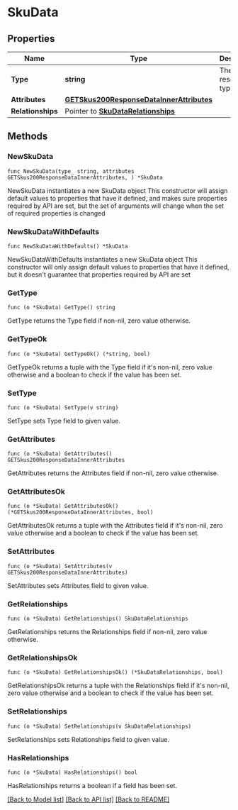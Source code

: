 # SkuData

## Properties

Name | Type | Description | Notes
------------ | ------------- | ------------- | -------------
**Type** | **string** | The resource&#39;s type | [default to "skus"]
**Attributes** | [**GETSkus200ResponseDataInnerAttributes**](GETSkus200ResponseDataInnerAttributes.md) |  | 
**Relationships** | Pointer to [**SkuDataRelationships**](SkuDataRelationships.md) |  | [optional] 

## Methods

### NewSkuData

`func NewSkuData(type_ string, attributes GETSkus200ResponseDataInnerAttributes, ) *SkuData`

NewSkuData instantiates a new SkuData object
This constructor will assign default values to properties that have it defined,
and makes sure properties required by API are set, but the set of arguments
will change when the set of required properties is changed

### NewSkuDataWithDefaults

`func NewSkuDataWithDefaults() *SkuData`

NewSkuDataWithDefaults instantiates a new SkuData object
This constructor will only assign default values to properties that have it defined,
but it doesn't guarantee that properties required by API are set

### GetType

`func (o *SkuData) GetType() string`

GetType returns the Type field if non-nil, zero value otherwise.

### GetTypeOk

`func (o *SkuData) GetTypeOk() (*string, bool)`

GetTypeOk returns a tuple with the Type field if it's non-nil, zero value otherwise
and a boolean to check if the value has been set.

### SetType

`func (o *SkuData) SetType(v string)`

SetType sets Type field to given value.


### GetAttributes

`func (o *SkuData) GetAttributes() GETSkus200ResponseDataInnerAttributes`

GetAttributes returns the Attributes field if non-nil, zero value otherwise.

### GetAttributesOk

`func (o *SkuData) GetAttributesOk() (*GETSkus200ResponseDataInnerAttributes, bool)`

GetAttributesOk returns a tuple with the Attributes field if it's non-nil, zero value otherwise
and a boolean to check if the value has been set.

### SetAttributes

`func (o *SkuData) SetAttributes(v GETSkus200ResponseDataInnerAttributes)`

SetAttributes sets Attributes field to given value.


### GetRelationships

`func (o *SkuData) GetRelationships() SkuDataRelationships`

GetRelationships returns the Relationships field if non-nil, zero value otherwise.

### GetRelationshipsOk

`func (o *SkuData) GetRelationshipsOk() (*SkuDataRelationships, bool)`

GetRelationshipsOk returns a tuple with the Relationships field if it's non-nil, zero value otherwise
and a boolean to check if the value has been set.

### SetRelationships

`func (o *SkuData) SetRelationships(v SkuDataRelationships)`

SetRelationships sets Relationships field to given value.

### HasRelationships

`func (o *SkuData) HasRelationships() bool`

HasRelationships returns a boolean if a field has been set.


[[Back to Model list]](../README.md#documentation-for-models) [[Back to API list]](../README.md#documentation-for-api-endpoints) [[Back to README]](../README.md)


